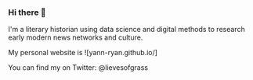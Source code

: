 ### Hi there 👋

I'm a literary historian using data science and digital methods to research early modern news networks and culture. 

My personal website is ![yann-ryan.github.io/]

You can find my on Twitter: @lievesofgrass
